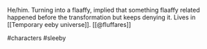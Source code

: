 He/him. Turning into a flaaffy, implied that something flaaffy related happened before the transformation but keeps denying it. Lives in [[Temporary eeby universe]]. [[@fluffares]]

#characters #sleeby 